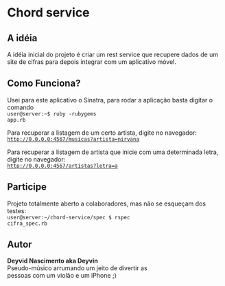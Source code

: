 # Chord service

## A idéia
A idéia inicial do projeto é criar um rest service que recupere dados de um site de cifras para depois integrar com um aplicativo móvel.

## Como Funciona?
Usei para este aplicativo o Sinatra, para rodar a aplicação basta digitar o comando
<br><code>user@server:~$ ruby -rubygems app.rb</code>

Para recuperar a listagem de um certo artista, digite no navegador:
<br><code>http://0.0.0.0:4567/musicas?artista=nirvana</code>

Para recuperar a listagem de artista que inicie com uma determinada letra, digite no navegador:
<br><code>http://0.0.0.0:4567/artistas?letra=a</code>

## Participe
Projeto totalmente aberto a colaboradores, mas não se esqueçam dos testes:
<br><code>user@server:~/chord-service/spec $ rspec cifra_spec.rb</code>

## Autor
<b>Deyvid Nascimento aka Deyvin</b>
<br>Pseudo-músico arrumando um jeito de divertir as 
<br>pessoas com um violão e um iPhone ;)